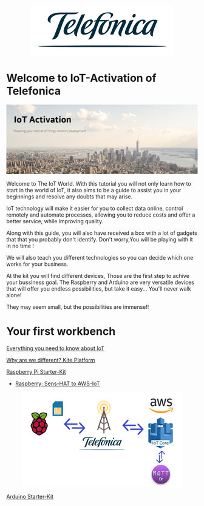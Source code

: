 <p align="center">
      <img  title="Telefonica" src="docs/pictures/Telefonica_logo.png">
</p>

# Welcome to IoT-Activation of Telefonica

![pic](docs/pictures/IOT_Activation.png)

Welcome to The IoT World. 
With this tutorial you will not only learn how to start in the world of IoT, 
it also aims to be a guide to assist you in your beginnings and resolve any doubts that may arise.

IoT technology will make it easier for you to collect data online, control remotely and automate processes, 
allowing you to reduce costs and offer a better service, while improving quality.

Along with this guide, you will also have received a box with a lot of gadgets that that you probably don't identify. 
Don't worry,You will be playing with it in no time !

We will also teach you different technologies so you can decide which one works for your business.

At the kit you will find different devices, Those are the first step to achive your bussiness goal. 
The Raspberry and Arduino are very versatile devices that will offer you endless possibilities, 
but take it easy... You'll never walk alone!

They may seem small, but the possibilities are immense!!


# Your first workbench

[Everything you need to know about IoT](docs/README.md)

[Why are we different? Kite Platform](docs/Movistar_Kite_Platform.md)

[Raspberry Pi Starter-Kit](docs/RaspberryPi_StarterKit.md)
- [Raspberry: Sens-HAT to AWS-IoT](docs/RaspberryPi_HAT.md)


<p align="center">      
	  <img  title="Project_med" src="docs/pictures/miscellaneous/overview_rasp_AWS.png"
	  href="docs/RaspberryPi_HAT.md" 
	  width="425" height="250">	  
</p>


[Arduino Starter-Kit](docs/Arduino_StarterKit.md)






